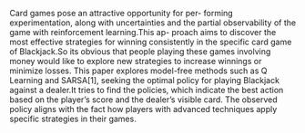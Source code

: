 Card games pose an attractive opportunity for per-
forming experimentation, along with uncertainties and the partial
observability of the game with reinforcement learning.This ap-
proach aims to discover the most effective strategies for winning
consistently in the specific card game of Blackjack.So its obvious
that people playing these games involving money would like to
explore new strategies to increase winnings or minimize losses.
This paper explores model-free methods such as Q Learning
and SARSA[1], seeking the optimal policy for playing Blackjack
against a dealer.It tries to find the policies, which indicate the
best action based on the player’s score and the dealer’s visible
card. The observed policy aligns with the fact how players with
advanced techniques apply specific strategies in their games.

